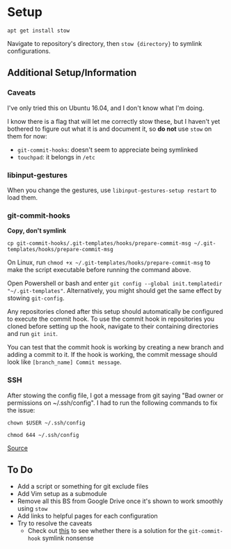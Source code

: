# Setup

`apt get install stow`

Navigate to repository's directory, then `stow {directory}` to symlink configurations.


## Additional Setup/Information

### Caveats

I've only tried this on Ubuntu 16.04, and I don't know what I'm doing.

I know there is a flag that will let me correctly stow these, but I haven't yet
bothered to figure out what it is and document it, so **do not** use `stow` on
them for now:

- `git-commit-hooks`: doesn't seem to appreciate being symlinked
- `touchpad`: it belongs in `/etc`

### libinput-gestures

When you change the gestures, use `libinput-gestures-setup restart` to load them.

### git-commit-hooks

**Copy, don't symlink**

`cp git-commit-hooks/.git-templates/hooks/prepare-commit-msg ~/.git-templates/hooks/prepare-commit-msg`

On Linux, run `chmod +x ~/.git-templates/hooks/prepare-commit-msg` to make
the script executable before running the command above.

Open Powershell or bash and enter
`git config --global init.templatedir "~/.git-templates"`.
Alternatively, you might should get the same effect by stowing `git-config`.

Any repositories cloned after this setup should automatically be configured to
execute the commit hook. To use the commit hook in repositories you cloned before
setting up the hook, navigate to their containing directories and run `git init`.

You can test that the commit hook is working by creating a new branch and
adding a commit to it. If the hook is working, the commit message should look
like `[branch_name] Commit message`.

### SSH

After stowing the config file, I got a message from git saying "Bad owner or permissions on ~/.ssh/config".
I had to run the following commands to fix the issue:

`chown $USER ~/.ssh/config`

`chmod 644 ~/.ssh/config`

[Source](https://serverfault.com/a/710453)


## To Do

- Add a script or something for git exclude files
- Add Vim setup as a submodule
- Remove all this BS from Google Drive once it's shown to work smoothly using `stow`
- Add links to helpful pages for each configuration
- Try to resolve the caveats
    - Check out
    [this](https://stackoverflow.com/questions/4592838/symbolic-link-to-a-hook-in-git)
    to see whether there is a solution for the `git-commit-hook` symlink
    nonsense

